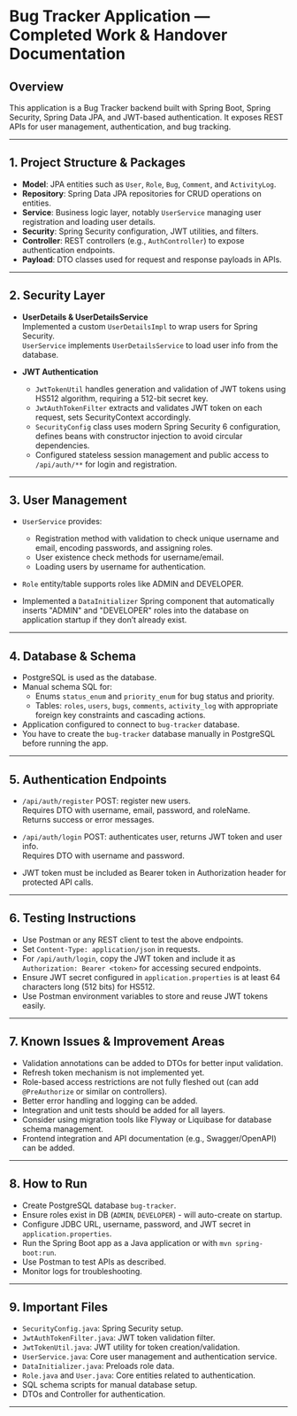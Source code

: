 # Bug Tracker Application — Completed Work & Handover Documentation

## Overview
This application is a Bug Tracker backend built with Spring Boot, Spring Security, Spring Data JPA, and JWT-based authentication. It exposes REST APIs for user management, authentication, and bug tracking.

---

## 1. Project Structure & Packages

- **Model**: JPA entities such as `User`, `Role`, `Bug`, `Comment`, and `ActivityLog`.
- **Repository**: Spring Data JPA repositories for CRUD operations on entities.
- **Service**: Business logic layer, notably `UserService` managing user registration and loading user details.
- **Security**: Spring Security configuration, JWT utilities, and filters.
- **Controller**: REST controllers (e.g., `AuthController`) to expose authentication endpoints.
- **Payload**: DTO classes used for request and response payloads in APIs.

---

## 2. Security Layer

- **UserDetails & UserDetailsService**  
  Implemented a custom `UserDetailsImpl` to wrap users for Spring Security.  
  `UserService` implements `UserDetailsService` to load user info from the database.

- **JWT Authentication**
    - `JwtTokenUtil` handles generation and validation of JWT tokens using HS512 algorithm, requiring a 512-bit secret key.
    - `JwtAuthTokenFilter` extracts and validates JWT token on each request, sets SecurityContext accordingly.
    - `SecurityConfig` class uses modern Spring Security 6 configuration, defines beans with constructor injection to avoid circular dependencies.
    - Configured stateless session management and public access to `/api/auth/**` for login and registration.

---

## 3. User Management

- `UserService` provides:
    - Registration method with validation to check unique username and email, encoding passwords, and assigning roles.
    - User existence check methods for username/email.
    - Loading users by username for authentication.

- `Role` entity/table supports roles like ADMIN and DEVELOPER.

- Implemented a `DataInitializer` Spring component that automatically inserts "ADMIN" and "DEVELOPER" roles into the database on application startup if they don’t already exist.

---

## 4. Database & Schema

- PostgreSQL is used as the database.
- Manual schema SQL for:
    - Enums `status_enum` and `priority_enum` for bug status and priority.
    - Tables: `roles`, `users`, `bugs`, `comments`, `activity_log` with appropriate foreign key constraints and cascading actions.
- Application configured to connect to `bug-tracker` database.
- You have to create the `bug-tracker` database manually in PostgreSQL before running the app.

---

## 5. Authentication Endpoints

- `/api/auth/register` POST: register new users.  
  Requires DTO with username, email, password, and roleName.  
  Returns success or error messages.

- `/api/auth/login` POST: authenticates user, returns JWT token and user info.  
  Requires DTO with username and password.

- JWT token must be included as Bearer token in Authorization header for protected API calls.

---

## 6. Testing Instructions

- Use Postman or any REST client to test the above endpoints.
- Set `Content-Type: application/json` in requests.
- For `/api/auth/login`, copy the JWT token and include it as `Authorization: Bearer <token>` for accessing secured endpoints.
- Ensure JWT secret configured in `application.properties` is at least 64 characters long (512 bits) for HS512.
- Use Postman environment variables to store and reuse JWT tokens easily.

---

## 7. Known Issues & Improvement Areas

- Validation annotations can be added to DTOs for better input validation.
- Refresh token mechanism is not implemented yet.
- Role-based access restrictions are not fully fleshed out (can add `@PreAuthorize` or similar on controllers).
- Better error handling and logging can be added.
- Integration and unit tests should be added for all layers.
- Consider using migration tools like Flyway or Liquibase for database schema management.
- Frontend integration and API documentation (e.g., Swagger/OpenAPI) can be added.

---

## 8. How to Run

- Create PostgreSQL database `bug-tracker`.
- Ensure roles exist in DB (`ADMIN`, `DEVELOPER`) - will auto-create on startup.
- Configure JDBC URL, username, password, and JWT secret in `application.properties`.
- Run the Spring Boot app as a Java application or with `mvn spring-boot:run`.
- Use Postman to test APIs as described.
- Monitor logs for troubleshooting.

---

## 9. Important Files

- `SecurityConfig.java`: Spring Security setup.
- `JwtAuthTokenFilter.java`: JWT token validation filter.
- `JwtTokenUtil.java`: JWT utility for token creation/validation.
- `UserService.java`: Core user management and authentication service.
- `DataInitializer.java`: Preloads role data.
- `Role.java` and `User.java`: Core entities related to authentication.
- SQL schema scripts for manual database setup.
- DTOs and Controller for authentication.

---

